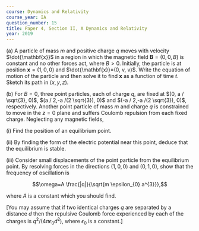 ```yaml
---
course: Dynamics and Relativity
course_year: IA
question_number: 15
title: Paper 4, Section II, A Dynamics and Relativity
year: 2019
---
```




(a) A particle of mass $m$ and positive charge $q$ moves with velocity $\dot{\mathbf{x}}$ in a region in which the magnetic field $\mathbf{B}=(0,0, B)$ is constant and no other forces act, where $B>0$. Initially, the particle is at position $\mathbf{x}=(1,0,0)$ and $\dot{\mathbf{x}}=(0, v, v)$. Write the equation of motion of the particle and then solve it to find $\mathbf{x}$ as a function of time $t$. Sketch its path in $(x, y, z)$.

(b) For $B=0$, three point particles, each of charge $q$, are fixed at $(0, a / \sqrt{3}, 0)$, $(a / 2,-a /(2 \sqrt{3}), 0)$ and $(-a / 2,-a /(2 \sqrt{3}), 0)$, respectively. Another point particle of mass $m$ and charge $q$ is constrained to move in the $z=0$ plane and suffers Coulomb repulsion from each fixed charge. Neglecting any magnetic fields,

(i) Find the position of an equilibrium point.

(ii) By finding the form of the electric potential near this point, deduce that the equilibrium is stable.

(iii) Consider small displacements of the point particle from the equilibrium point. By resolving forces in the directions $(1,0,0)$ and $(0,1,0)$, show that the frequency of oscillation is

$$\omega=A \frac{|q|}{\sqrt{m \epsilon_{0} a^{3}}},$$

where $A$ is a constant which you should find.

[You may assume that if two identical charges $q$ are separated by a distance $d$ then the repulsive Coulomb force experienced by each of the charges is $q^{2} /\left(4 \pi \epsilon_{0} d^{2}\right)$, where $\epsilon_{0}$ is a constant.]